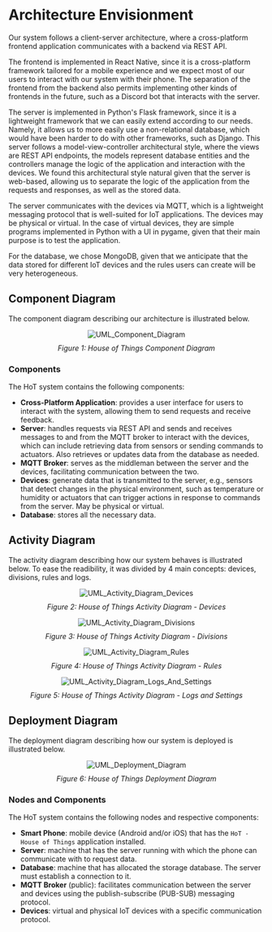 # Architecture Envisionment

Our system follows a client-server architecture, where a cross-platform frontend application communicates with a backend via REST API.

The frontend is implemented in React Native, since it is a cross-platform framework tailored for a mobile experience and we expect most of our users to interact with our system with their phone. The separation of the frontend from the backend also permits implementing other kinds of frontends in the future, such as a Discord bot that interacts with the server.

The server is implemented in Python's Flask framework, since it is a lightweight framework that we can easily extend according to our needs. Namely, it allows us to more easily use a non-relational database, which would have been harder to do with other frameworks, such as Django. This server follows a model-view-controller architectural style, where the views are REST API endpoints, the models represent database entities and the controllers manage the logic of the application and interaction with the devices. We found this architectural style natural given that the server is web-based, allowing us to separate the logic of the application from the requests and responses, as well as the stored data.

The server communicates with the devices via MQTT, which is a lightweight messaging protocol that is well-suited for IoT applications. The devices may be physical or virtual. In the case of virtual devices, they are simple programs implemented in Python with a UI in pygame, given that their main purpose is to test the application.

For the database, we chose MongoDB, given that we anticipate that the data stored for different IoT devices and the rules users can create will be very heterogeneous.

## Component Diagram

The component diagram describing our architecture is illustrated below.

<div align="center">
  <img src="./img/HoT-component_diagram.svg" alt="UML_Component_Diagram">
  <p style="margin-top:10px"><i>Figure 1: House of Things Component Diagram</i></p>
</div>

### Components

The HoT system contains the following components:

- **Cross-Platform Application**: provides a user interface for users to interact with the system, allowing them to send requests and receive feedback.
- **Server**: handles requests via REST API and sends and receives messages to and from the MQTT broker to interact with the devices, which can include retrieving data from sensors or sending commands to actuators. Also retrieves or updates data from the database as needed.
- **MQTT Broker**: serves as the middleman between the server and the devices, facilitating communication between the two.
- **Devices**: generate data that is transmitted to the server, e.g., sensors that detect changes in the physical environment, such as temperature or humidity or actuators that can trigger actions in response to commands from the server. May be physical or virtual.
- **Database**: stores all the necessary data.

## Activity Diagram

The activity diagram describing how our system behaves is illustrated below. To ease the readibility, it was divided by 4 main concepts: devices, divisions, rules and logs.

<div align="center">
  <img src="./img/HoT-activity_diagram_devices.svg" alt="UML_Activity_Diagram_Devices">
  <p style="margin-top:10px"><i>Figure 2: House of Things Activity Diagram - Devices</i></p>
</div>

<div align="center">
  <img src="./img/HoT-activity_diagram_divisions.svg" alt="UML_Activity_Diagram_Divisions">
  <p style="margin-top:10px"><i>Figure 3: House of Things Activity Diagram - Divisions</i></p>
</div>

<div align="center">
  <img src="./img/HoT-activity_diagram_rules.svg" alt="UML_Activity_Diagram_Rules">
  <p style="margin-top:10px"><i>Figure 4: House of Things Activity Diagram - Rules</i></p>
</div>

<div align="center">
  <img src="./img/HoT-activity_diagram_logs_and_settings.svg" alt="UML_Activity_Diagram_Logs_And_Settings">
  <p style="margin-top:10px"><i>Figure 5: House of Things Activity Diagram - Logs and Settings</i></p>
</div>

## Deployment Diagram

The deployment diagram describing how our system is deployed is illustrated below.

<div align="center">
  <img src="./img/HoT-deployment_diagram.svg" alt="UML_Deployment_Diagram">
  <p style="margin-top:10px"><i>Figure 6: House of Things Deployment Diagram</i></p>
</div>

### Nodes and Components

The HoT system contains the following nodes and respective components:

- **Smart Phone**: mobile device (Android and/or iOS) that has the `HoT - House of Things` application installed.
- **Server**: machine that has the server running with which the phone can communicate with to request data.
- **Database**: machine that has allocated the storage database. The server must establish a connection to it.
- **MQTT Broker** (public): facilitates communication between the server and devices using the publish-subscribe (PUB-SUB) messaging protocol.
- **Devices**: virtual and physical IoT devices with a specific communication protocol.


<!-- ## Several subsystems and how they are connected

We have two main subsystems, UI and Server that communicate through Rest API.

In the context of the project, devices will be mainly virtual (mocks) and will communicate with the Server through MQTT.

## Main architectural and design challenges

1. How will the data from the sensors be filtered?
2. How will the rules of the system be defined?
3. How to deal with the different configurations of the devices (even in devices of the same type)
4. How to make our system fault-prone?
5. How to store the history of devices for later analysis?
6. How to design our system to be able to extend to work in real-world mode, connecting to real devices?
7. How to make our system to be easily extendend to different types of devices?
8. How to detect new devices in the network (plug and play)?
9. How to ensure our system is secure?

## Patterns we plan on using to address those challenges

1. Pipes and Filters Architecture: for processing the data received from the sensors, performing data filtering (e.g. remove data that is outside a certain range) and/or data transformation (e.g. transform data from different sources into a standardize format).
2. Rule-based Architecture: to define the behavior of the system based on the data collected from the IoT devices making it easier to maintain and modify as the rules can be updated or added without requiring changes to the underlying code.
7. Microservices Architecture (Independent Components style): services/modules developed and deployed independently, making it easier to scale and maintain the system. -->

